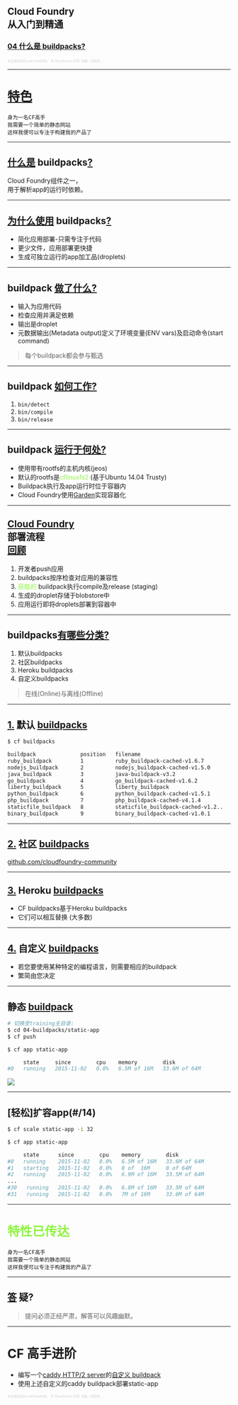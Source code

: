 ## Cloud Foundry <br />从入门到精通
### [04 什么是 buildpacks?](#/0)

<p style="font-size: 50%; opacity: 0.2;">
  本文版权归CloudCredo所有。 &copy; CloudCredo 2015. 保留一切权利。
</p>

---

# [特色](#/1)

```nohighlight
身为一名CF高手
我需要一个简单的静态网站
这样我便可以专注于构建我的产品了
```

---

## [什么是](#/2) buildpacks[?](#/2)

Cloud Foundry组件之一， <br />用于解析app的运行时依赖。

---

## [为什么使用](#/3) buildpacks[?](#/3)

  * 简化应用部署-只需专注于代码
  * 更少文件，应用部署更快捷
  * 生成可独立运行的app加工品(droplets)

---

## buildpack [做了什么?](#/4)

  * 输入为应用代码
  * 检查应用并满足依赖
  * 输出是droplet
  * 元数据输出(Metadata output)定义了环境变量(ENV vars)及启动命令(start command)

> 每个buildpack都会参与甄选

---

## buildpack [如何工作?](#/5)

  1. `bin/detect`
  1. `bin/compile`
  1. `bin/release`

---

## buildpack [运行于何处?](#/6)

  * 使用带有rootfs的主机内核(jeos)
  * 默认的rootfs是<span style="color: #8FF541;">cflinuxfs2</span> (基于Ubuntu 14.04 Trusty)
  * Buildpack执行及app运行时位于容器内
  * Cloud Foundry使用[Garden](https://github.com/cloudfoundry-incubator/garden)实现容器化

---

## [Cloud Foundry](#/7) <br />部署流程 <br />[回顾](#/7)

  1. 开发者push应用
  1. buildpacks按序检查对应用的兼容性
  1. <span style="color: #8FF541;">获胜的</span> buildpack执行compile及release (staging)
  1. 生成的droplet存储于blobstore中
  1. 应用运行即将droplets部署到容器中

---

## buildpacks[有哪些分类?](#/8)

  1. 默认buildpacks
  1. 社区buildpacks
  1. Heroku buildpacks
  1. 自定义buildpacks

> 在线(Online)与离线(Offline)

---

## [1.](#/9) 默认 [buildpacks](#/9)

```bash
$ cf buildpacks

buildpack              position   filename
ruby_buildpack         1          ruby_buildpack-cached-v1.6.7
nodejs_buildpack       2          nodejs_buildpack-cached-v1.5.0
java_buildpack         3          java-buildpack-v3.2
go_buildpack           4          go_buildpack-cached-v1.6.2
liberty_buildpack      5          liberty_buildpack
python_buildpack       6          python_buildpack-cached-v1.5.1
php_buildpack          7          php_buildpack-cached-v4.1.4
staticfile_buildpack   8          staticfile_buildpack-cached-v1.2..
binary_buildpack       9          binary_buildpack-cached-v1.0.1
```

---

## [2.](#/10) 社区 [buildpacks](#/10)

[github.com/cloudfoundry-community](https://github.com/cloudfoundry-community/cf-docs-contrib/wiki/Buildpacks)

---

## [3.](#/11) Heroku [buildpacks](#/11)

  * CF buildpacks基于Heroku buildpacks
  * 它们可以相互替换 (大多数)

---

## [4.](#/12) 自定义 [buildpacks](#/12)

  * 若您要使用某种特定的编程语言，则需要相应的buildpack
  * 繁简由您决定

---

## 静态 [buildpack](#/13)

```bash
# 切换至training主目录:
$ cd 04-buildpacks/static-app
$ cf push
```

```bash
$ cf app static-app

     state     since        cpu    memory        disk
#0   running   2015-11-02   0.0%   6.5M of 16M   33.6M of 64M
```

<img src="images/index.png" style="background:none; border:none; box-shadow:none;" />

---

## [轻松]扩容app(#/14)

```bash
$ cf scale static-app -i 32
```

```bash
$ cf app static-app

     state      since        cpu    memory        disk
#0   running    2015-11-02   0.0%   6.5M of 16M   33.6M of 64M
#1   starting   2015-11-02   0.0%   0 of  16M     0 of 64M
#2   running    2015-11-02   0.0%   6.9M of 16M   33.5M of 64M
...
#30   running   2015-11-02   0.0%   6.8M of 16M   33.5M of 64M
#31   running   2015-11-02   0.0%   7M of 16M     33.6M of 64M
```

---

# <span style="color: #8FF541;">特性已传达</span>

```nohighlight
身为一名CF高手
我需要一个简单的静态网站
这样我便可以专注于构建我的产品了
```

---

## [答](#/16) 疑?

> 提问必须正经严肃，解答可以风趣幽默。

---

# CF 高手进阶

  * 编写一个[caddy HTTP/2 server](https://caddyserver.com/)的[自定义 buildpack](https://docs.cloudfoundry.org/buildpacks/custom.html)
  * 使用上述自定义的caddy buildpack部署static-app

<p style="font-size: 50%; opacity: 0.2;">
  本文版权归CloudCredo所有。 &copy; CloudCredo 2015. 保留一切权利。
</p>
